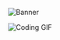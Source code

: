 ![Banner](https://i.postimg.cc/fTJ8m3pq/cyberpunk-illustration-with-neon-colors-futuristic-technology.jpg)

![Coding GIF](https://media.giphy.com/media/13HgwGsXF0aiGY/giphy.gif)

